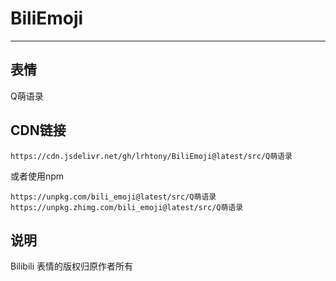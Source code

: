 # BiliEmoji
---
## 表情
Q萌语录
## CDN链接
```
https://cdn.jsdelivr.net/gh/lrhtony/BiliEmoji@latest/src/Q萌语录
```
或者使用npm
```
https://unpkg.com/bili_emoji@latest/src/Q萌语录
https://unpkg.zhimg.com/bili_emoji@latest/src/Q萌语录
```
## 说明
Bilibili 表情的版权归原作者所有
